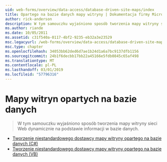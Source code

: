 ```yaml
---
uid: web-forms/overview/data-access/database-driven-site-maps/index
title: Opartego na bazie danych mapy witryny | Dokumentacja firmy Microsoft
author: rick-anderson
description: W tym samouczku wyjaśniono sposób tworzenia mapy witryny sieci Web dynamicznie na podstawie informacji w bazie danych.
ms.author: riande
ms.date: 10/05/2011
ms.assetid: c31f540a-0117-4bf2-9235-eb32a3e23529
msc.legacyurl: /web-forms/overview/data-access/database-driven-site-maps
msc.type: chapter
ms.openlocfilehash: 34053bb62ded6d7ae1b24d1a6a7bc9137dfb1156
ms.sourcegitcommit: 24b1f6decbb17bb22a45166e5fdb0845c65af498
ms.translationtype: MT
ms.contentlocale: pl-PL
ms.lasthandoff: 03/01/2019
ms.locfileid: "57796316"
---
```

<a name="database-driven-site-maps"></a>Mapy witryn opartych na bazie danych
====================
> W tym samouczku wyjaśniono sposób tworzenia mapy witryny sieci Web dynamicznie na podstawie informacji w bazie danych.


- [Tworzenie niestandardowego dostawcy mapy witryny opartego na bazie danych (C#)](building-a-custom-database-driven-site-map-provider-cs.md)
- [Tworzenie niestandardowego dostawcy mapy witryny opartego na bazie danych (VB)](building-a-custom-database-driven-site-map-provider-vb.md)
